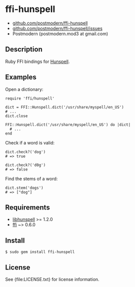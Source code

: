 # ffi-hunspell

* [github.com/postmodern/ffi-hunspell](http://github.com/postmodern/ffi-hunspell)
* [github.com/postmodern/ffi-hunspell/issues](http://github.com/postmodern/ffi-hunspell/issues)
* Postmodern (postmodern.mod3 at gmail.com)

## Description

Ruby FFI bindings for [Hunspell](http://hunspell.sourceforge.net/).

## Examples

Open a dictionary:

    require 'ffi/hunspell'
    
    dict = FFI::Hunspell.dict('/usr/share/myspell/en_US')
    # ...
    dict.close

    FFI::Hunspell.dict('/usr/share/myspell/en_US') do |dict|
      # ...
    end

Check if a word is valid:

    dict.check?('dog')
    # => true

    dict.check?('d0g')
    # => false

Find the stems of a word:

    dict.stem('dogs')
    # => ["dog"]

## Requirements

* [libhunspell](http://hunspell.sourceforge.net/) >= 1.2.0
* [ffi](http://github.com/ffi/ffi) ~> 0.6.0

## Install

    $ sudo gem install ffi-hunspell

## License

See {file:LICENSE.txt} for license information.

